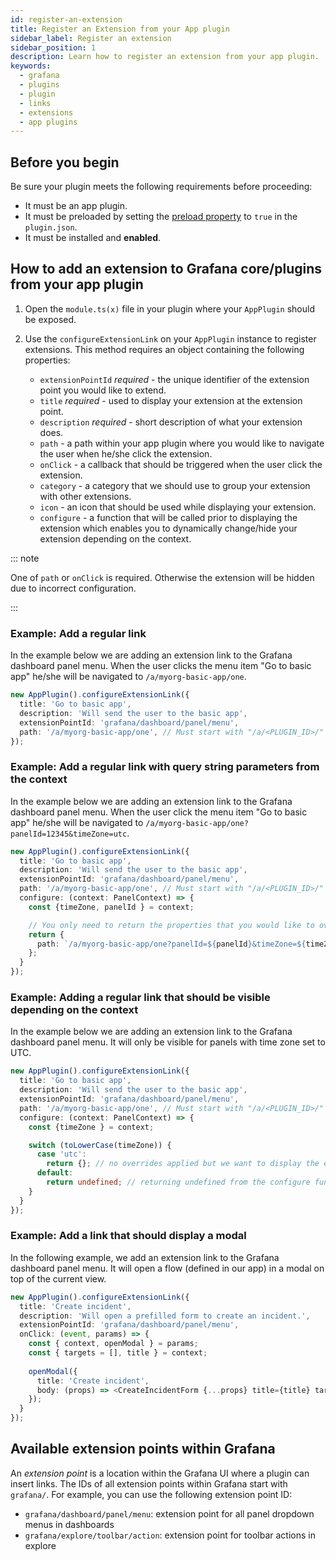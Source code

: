 ```yaml
---
id: register-an-extension
title: Register an Extension from your App plugin
sidebar_label: Register an extension
sidebar_position: 1
description: Learn how to register an extension from your app plugin.
keywords:
  - grafana
  - plugins
  - plugin
  - links
  - extensions
  - app plugins
---
```


## Before you begin

Be sure your plugin meets the following requirements before proceeding:

- It must be an app plugin.
- It must be preloaded by setting the [preload property](https://grafana.com/docs/grafana/latest/developers/plugins/metadata/#pluginjson) to `true` in the `plugin.json`.
- It must be installed and **enabled**.

## How to add an extension to Grafana core/plugins from your app plugin

1. Open the `module.ts(x)` file in your plugin where your `AppPlugin` should be exposed.

1. Use the `configureExtensionLink` on your `AppPlugin` instance to register extensions. This method requires an object containing the following properties:

   - `extensionPointId` *required* - the unique identifier of the extension point you would like to extend.
   - `title` *required* - used to display your extension at the extension point.
   - `description` *required* - short description of what your extension does.
   - `path` - a path within your app plugin where you would like to navigate the user when he/she click the extension.
   - `onClick` - a callback that should be triggered when the user click the extension.
   - `category` - a category that we should use to group your extension with other extensions.
   - `icon` - an icon that should be used while displaying your extension.
   - `configure` - a function that will be called prior to displaying the extension which enables you to dynamically change/hide your extension depending on the context.

::: note

One of `path` or `onClick` is required. Otherwise the extension will be hidden due to incorrect configuration.

:::

### Example: Add a regular link

In the example below we are adding an extension link to the Grafana dashboard panel menu. When the user clicks the menu item "Go to basic app" he/she will be navigated to `/a/myorg-basic-app/one`.

```typescript
new AppPlugin().configureExtensionLink({
  title: 'Go to basic app',
  description: 'Will send the user to the basic app',
  extensionPointId: 'grafana/dashboard/panel/menu',
  path: '/a/myorg-basic-app/one', // Must start with "/a/<PLUGIN_ID>/"
});
```

### Example: Add a regular link with query string parameters from the context

In the example below we are adding an extension link to the Grafana dashboard panel menu. When the user click the menu item "Go to basic app" he/she will be navigated to `/a/myorg-basic-app/one?panelId=12345&timeZone=utc`.

```typescript
new AppPlugin().configureExtensionLink({
  title: 'Go to basic app',
  description: 'Will send the user to the basic app',
  extensionPointId: 'grafana/dashboard/panel/menu',
  path: '/a/myorg-basic-app/one', // Must start with "/a/<PLUGIN_ID>/"
  configure: (context: PanelContext) => {
    const {timeZone, panelId } = context;

    // You only need to return the properties that you would like to override.
    return {
      path: `/a/myorg-basic-app/one?panelId=${panelId}&timeZone=${timeZone}`
    };
  }
});
```

### Example: Adding a regular link that should be visible depending on the context

In the example below we are adding an extension link to the Grafana dashboard panel menu. It will only be visible for panels with time zone set to UTC.

```typescript
new AppPlugin().configureExtensionLink({
  title: 'Go to basic app',
  description: 'Will send the user to the basic app',
  extensionPointId: 'grafana/dashboard/panel/menu',
  path: '/a/myorg-basic-app/one', // Must start with "/a/<PLUGIN_ID>/"
  configure: (context: PanelContext) => {
    const {timeZone } = context;

    switch (toLowerCase(timeZone)) {
      case 'utc':
        return {}; // no overrides applied but we want to display the extension.
      default:
        return undefined; // returning undefined from the configure function will hide the extension.
    }
  }
});
```

### Example: Add a link that should display a modal

In the following example, we add an extension link to the Grafana dashboard panel menu. It will open a flow (defined in our app) in a modal on top of the current view.

```typescript
new AppPlugin().configureExtensionLink({
  title: 'Create incident',
  description: 'Will open a prefilled form to create an incident.',
  extensionPointId: 'grafana/dashboard/panel/menu',
  onClick: (event, params) => {
    const { context, openModal } = params;
    const { targets = [], title } = context;
    
    openModal({
      title: 'Create incident',
      body: (props) => <CreateIncidentForm {...props} title={title} targets={targets}>
    });
  }
});
```

## Available extension points within Grafana

An _extension point_ is a location within the Grafana UI where a plugin can insert links. The IDs of all extension points within Grafana start with `grafana/`. For example, you can use the following extension point ID:

- `grafana/dashboard/panel/menu`: extension point for all panel dropdown menus in dashboards
- `grafana/explore/toolbar/action`: extension point for toolbar actions in explore
